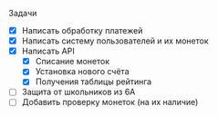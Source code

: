 Задачи
* [x] Написать обработку платежей
* [x] Написать систему пользователей и их монеток
* [x] Написать API
  * [x] Списание монеток
  * [x] Установка нового счёта
  * [x] Получения таблицы рейтинга

* [ ] Защита от школьников из 6А
* [ ] Добавить проверку монеток (на их наличие)